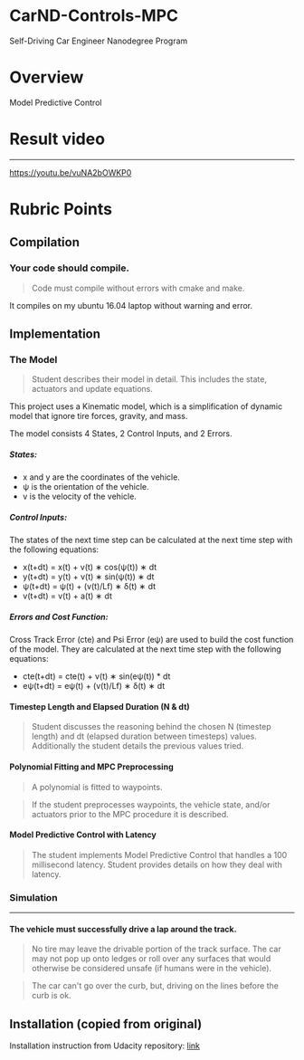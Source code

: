 # CarND-Controls-MPC
Self-Driving Car Engineer Nanodegree Program

# Overview
Model Predictive Control

# Result video
---
https://youtu.be/vuNA2bOWKP0

# Rubric Points

## Compilation

### Your code should compile.
> Code must compile without errors with cmake and make.

It compiles on my ubuntu 16.04 laptop without warning and error.

## Implementation

### The Model
> Student describes their model in detail. This includes the state, actuators and update equations.

This project uses a Kinematic model, which is a simplification of dynamic model that ignore tire forces, gravity, and mass.

The model consists 4 States, 2 Control Inputs, and 2 Errors.

##### States:
* x and y are the coordinates of the vehicle. <br>
* ψ is the orientation of the vehicle. <br>
* v is the velocity of the vehicle. <br>

##### Control Inputs:
The states of the next time step can be calculated at the next time step with the following equations:
* x(t+dt) = x(t) + v(t) ∗ cos(ψ(t)) ∗ dt
* y(t+dt) = y(t) + v(t) ∗ sin(ψ(t)) ∗ dt
* ψ(t+dt) = ψ(t) + (v(t)/Lf) ∗ δ(t) ∗ dt
* v(t+dt) = v(t) + a(t) ∗ dt

##### Errors and Cost Function:
Cross Track Error (cte) and Psi Error (eψ) are used to build the cost function of the model. They are calculated at the next time step with the following equations:
* cte(t+dt) = cte(t) + v(t) ∗ sin(eψ(t)) * dt
* eψ(t+dt) = eψ(t) + (v(t)/Lf) ∗ δ(t) ∗ dt


#### Timestep Length and Elapsed Duration (N & dt)
> Student discusses the reasoning behind the chosen N (timestep length) and dt (elapsed duration between timesteps) values. Additionally the student details the previous values tried.



#### Polynomial Fitting and MPC Preprocessing
> A polynomial is fitted to waypoints.

> If the student preprocesses waypoints, the vehicle state, and/or actuators prior to the MPC procedure it is described.


#### Model Predictive Control with Latency
> The student implements Model Predictive Control that handles a 100 millisecond latency. Student provides details on how they deal with latency.



### Simulation
---
#### The vehicle must successfully drive a lap around the track.
> No tire may leave the drivable portion of the track surface. The car may not pop up onto ledges or roll over any surfaces that would otherwise be considered unsafe (if humans were in the vehicle).

> The car can't go over the curb, but, driving on the lines before the curb is ok.




## Installation (copied from original)
Installation instruction from Udacity repository: [link](https://github.com/udacity/CarND-MPC-Project/blob/master/README.md)
